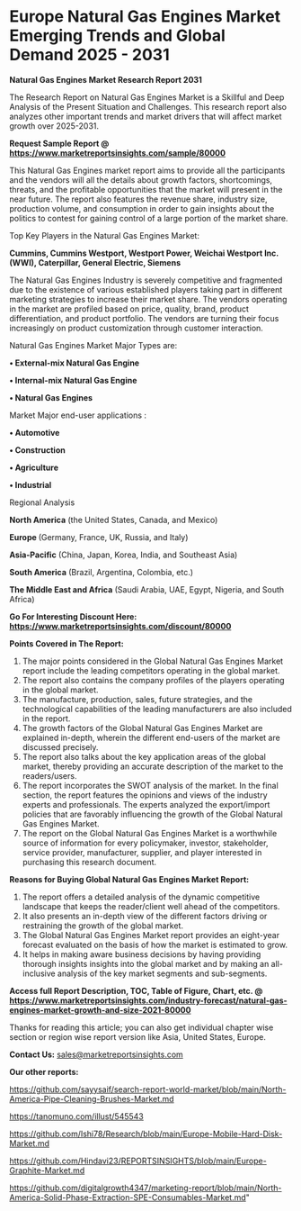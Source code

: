 # Europe Natural Gas Engines Market Emerging Trends and Global Demand 2025 - 2031

<strong>Natural Gas Engines Market Research Report 2031</strong>

The Research Report on Natural Gas Engines Market is a Skillful and Deep Analysis of the Present Situation and Challenges. This research report also analyzes other important trends and market drivers that will affect market growth over 2025-2031.

<strong>Request Sample Report @ <a href=https://www.marketreportsinsights.com/sample/80000>https://www.marketreportsinsights.com/sample/80000</a></strong>

This Natural Gas Engines market report aims to provide all the participants and the vendors will all the details about growth factors, shortcomings, threats, and the profitable opportunities that the market will present in the near future. The report also features the revenue share, industry size, production volume, and consumption in order to gain insights about the politics to contest for gaining control of a large portion of the market share.

Top Key Players in the Natural Gas Engines Market:

<strong>Cummins, Cummins Westport, Westport Power, Weichai Westport Inc. (WWI), Caterpillar, General Electric, Siemens</strong>

The Natural Gas Engines Industry is severely competitive and fragmented due to the existence of various established players taking part in different marketing strategies to increase their market share. The vendors operating in the market are profiled based on price, quality, brand, product differentiation, and product portfolio. The vendors are turning their focus increasingly on product customization through customer interaction.

Natural Gas Engines Market Major Types are:

<strong>• External-mix Natural Gas Engine

• Internal-mix Natural Gas Engine

• Natural Gas Engines</strong>

Market Major end-user applications :

<strong>• Automotive

• Construction

• Agriculture

• Industrial</strong>

Regional Analysis

</u><strong><b>North America</b></strong> (the United States, Canada, and Mexico)

<strong><b>Europe </b></strong>(Germany, France, UK, Russia, and Italy)

<strong><b>Asia-Pacific</b></strong> (China, Japan, Korea, India, and Southeast Asia)

<strong><b>South America</b></strong> (Brazil, Argentina, Colombia, etc.)

<strong><b>The Middle East and Africa</b></strong> (Saudi Arabia, UAE, Egypt, Nigeria, and South Africa)

<strong>Go For Interesting Discount Here: <a href=https://www.marketreportsinsights.com/discount/80000>https://www.marketreportsinsights.com/discount/80000</a></strong>

<strong>Points Covered in The Report:</strong>
<ol>
  <li>The major points considered in the Global Natural Gas Engines Market report include the leading competitors operating in the global market.</li>
  <li>The report also contains the company profiles of the players operating in the global market.</li>
  <li>The manufacture, production, sales, future strategies, and the technological capabilities of the leading manufacturers are also included in the report.</li>
  <li>The growth factors of the Global Natural Gas Engines Market are explained in-depth, wherein the different end-users of the market are discussed precisely.</li>
  <li>The report also talks about the key application areas of the global market, thereby providing an accurate description of the market to the readers/users.</li>
  <li>The report incorporates the SWOT analysis of the market. In the final section, the report features the opinions and views of the industry experts and professionals. The experts analyzed the export/import policies that are favorably influencing the growth of the Global Natural Gas Engines Market.</li>
  <li>The report on the Global Natural Gas Engines Market is a worthwhile source of information for every policymaker, investor, stakeholder, service provider, manufacturer, supplier, and player interested in purchasing this research document.</li>
</ol>
<strong>Reasons for Buying Global Natural Gas Engines Market Report:</strong>

<ol>
  <li>The report offers a detailed analysis of the dynamic competitive landscape that keeps the reader/client well ahead of the competitors.</li>
  <li>It also presents an in-depth view of the different factors driving or restraining the growth of the global market.</li>
  <li>The Global Natural Gas Engines Market report provides an eight-year forecast evaluated on the basis of how the market is estimated to grow.</li>
  <li>It helps in making aware business decisions by having providing thorough insights insights into the global market and by making an all-inclusive analysis of the key market segments and sub-segments.</li>
</ol>
<strong>Access full Report Description, TOC, Table of Figure, Chart, etc. @ <a href=https://www.marketreportsinsights.com/industry-forecast/natural-gas-engines-market-growth-and-size-2021-80000>https://www.marketreportsinsights.com/industry-forecast/natural-gas-engines-market-growth-and-size-2021-80000</a></strong>


Thanks for reading this article; you can also get individual chapter wise section or region wise report version like Asia, United States, Europe.

<strong>Contact Us:</strong>
sales@marketreportsinsights.com

<strong>Our other reports:</strong>

<a href=https://github.com/sayysaif/search-report-world-market/blob/main/North-America-Pipe-Cleaning-Brushes-Market.md>https://github.com/sayysaif/search-report-world-market/blob/main/North-America-Pipe-Cleaning-Brushes-Market.md</a>

<a href=https://tanomuno.com/illust/545543>https://tanomuno.com/illust/545543</a>

<a href=https://github.com/Ishi78/Research/blob/main/Europe-Mobile-Hard-Disk-Market.md>https://github.com/Ishi78/Research/blob/main/Europe-Mobile-Hard-Disk-Market.md</a>

<a href=https://github.com/Hindavi23/REPORTSINSIGHTS/blob/main/Europe-Graphite-Market.md>https://github.com/Hindavi23/REPORTSINSIGHTS/blob/main/Europe-Graphite-Market.md</a>

<a href=https://github.com/digitalgrowth4347/marketing-report/blob/main/North-America-Solid-Phase-Extraction-SPE-Consumables-Market.md>https://github.com/digitalgrowth4347/marketing-report/blob/main/North-America-Solid-Phase-Extraction-SPE-Consumables-Market.md</a>"
